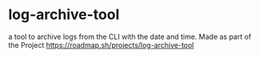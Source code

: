 # log-archive-tool

a tool to archive logs from the CLI with the date and time.
Made as part of the Project https://roadmap.sh/projects/log-archive-tool
